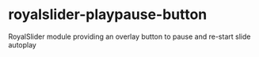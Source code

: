 royalslider-playpause-button
============================

RoyalSlider module providing an overlay button to pause and re-start slide autoplay
